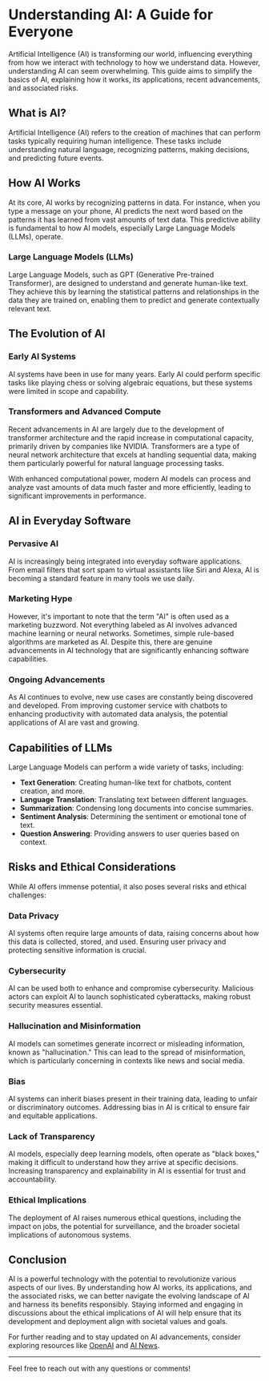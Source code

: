 # Understanding AI: A Guide for Everyone

Artificial Intelligence (AI) is transforming our world, influencing everything from how we interact with technology to how we understand data. However, understanding AI can seem overwhelming. This guide aims to simplify the basics of AI, explaining how it works, its applications, recent advancements, and associated risks.  



## What is AI?

Artificial Intelligence (AI) refers to the creation of machines that can perform tasks typically requiring human intelligence. These tasks include understanding natural language, recognizing patterns, making decisions, and predicting future events.  



## How AI Works

At its core, AI works by recognizing patterns in data. For instance, when you type a message on your phone, AI predicts the next word based on the patterns it has learned from vast amounts of text data. This predictive ability is fundamental to how AI models, especially Large Language Models (LLMs), operate.

### Large Language Models (LLMs)

Large Language Models, such as GPT (Generative Pre-trained Transformer), are designed to understand and generate human-like text. They achieve this by learning the statistical patterns and relationships in the data they are trained on, enabling them to predict and generate contextually relevant text.  



## The Evolution of AI

### Early AI Systems

AI systems have been in use for many years. Early AI could perform specific tasks like playing chess or solving algebraic equations, but these systems were limited in scope and capability.

### Transformers and Advanced Compute

Recent advancements in AI are largely due to the development of transformer architecture and the rapid increase in computational capacity, primarily driven by companies like NVIDIA. Transformers are a type of neural network architecture that excels at handling sequential data, making them particularly powerful for natural language processing tasks.

With enhanced computational power, modern AI models can process and analyze vast amounts of data much faster and more efficiently, leading to significant improvements in performance.  



## AI in Everyday Software

### Pervasive AI

AI is increasingly being integrated into everyday software applications. From email filters that sort spam to virtual assistants like Siri and Alexa, AI is becoming a standard feature in many tools we use daily.

### Marketing Hype

However, it's important to note that the term "AI" is often used as a marketing buzzword. Not everything labeled as AI involves advanced machine learning or neural networks. Sometimes, simple rule-based algorithms are marketed as AI. Despite this, there are genuine advancements in AI technology that are significantly enhancing software capabilities.

### Ongoing Advancements

As AI continues to evolve, new use cases are constantly being discovered and developed. From improving customer service with chatbots to enhancing productivity with automated data analysis, the potential applications of AI are vast and growing.  



## Capabilities of LLMs

Large Language Models can perform a wide variety of tasks, including:

- **Text Generation**: Creating human-like text for chatbots, content creation, and more.
- **Language Translation**: Translating text between different languages.
- **Summarization**: Condensing long documents into concise summaries.
- **Sentiment Analysis**: Determining the sentiment or emotional tone of text.
- **Question Answering**: Providing answers to user queries based on context.  



## Risks and Ethical Considerations

While AI offers immense potential, it also poses several risks and ethical challenges:

### Data Privacy

AI systems often require large amounts of data, raising concerns about how this data is collected, stored, and used. Ensuring user privacy and protecting sensitive information is crucial.

### Cybersecurity

AI can be used both to enhance and compromise cybersecurity. Malicious actors can exploit AI to launch sophisticated cyberattacks, making robust security measures essential.

### Hallucination and Misinformation

AI models can sometimes generate incorrect or misleading information, known as "hallucination." This can lead to the spread of misinformation, which is particularly concerning in contexts like news and social media.

### Bias

AI systems can inherit biases present in their training data, leading to unfair or discriminatory outcomes. Addressing bias in AI is critical to ensure fair and equitable applications.

### Lack of Transparency

AI models, especially deep learning models, often operate as "black boxes," making it difficult to understand how they arrive at specific decisions. Increasing transparency and explainability in AI is essential for trust and accountability.

### Ethical Implications

The deployment of AI raises numerous ethical questions, including the impact on jobs, the potential for surveillance, and the broader societal implications of autonomous systems.  



## Conclusion

AI is a powerful technology with the potential to revolutionize various aspects of our lives. By understanding how AI works, its applications, and the associated risks, we can better navigate the evolving landscape of AI and harness its benefits responsibly. Staying informed and engaging in discussions about the ethical implications of AI will help ensure that its development and deployment align with societal values and goals.

For further reading and to stay updated on AI advancements, consider exploring resources like [OpenAI](https://www.openai.com) and [AI News](https://www.ainews.com).

---

Feel free to reach out with any questions or comments!
